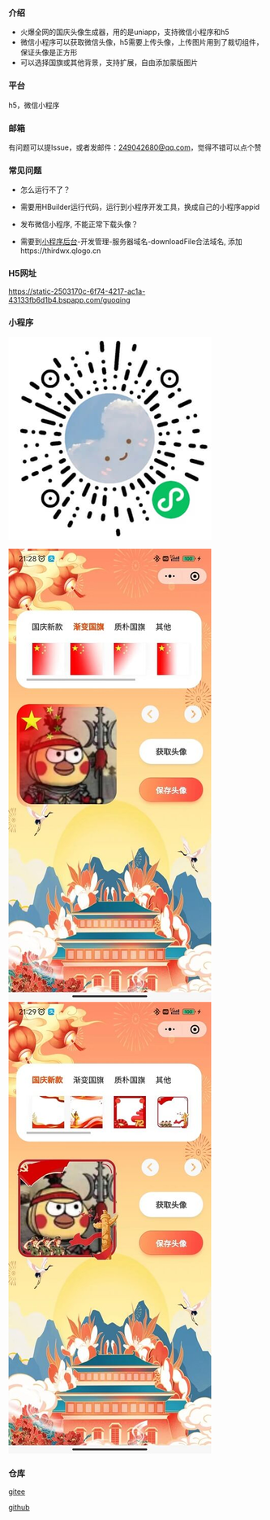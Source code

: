 ### 介绍
* 火爆全网的国庆头像生成器，用的是uniapp，支持微信小程序和h5
* 微信小程序可以获取微信头像，h5需要上传头像，上传图片用到了裁切组件，保证头像是正方形
* 可以选择国旗或其他背景，支持扩展，自由添加蒙版图片

### 平台
h5，微信小程序

### 邮箱
有问题可以提Issue，或者发邮件：249042680@qq.com，觉得不错可以点个赞

### 常见问题
* 怎么运行不了？
- 需要用HBuilder运行代码，运行到小程序开发工具，换成自己的小程序appid
* 发布微信小程序, 不能正常下载头像？
- 需要到[小程序后台](https://mp.weixin.qq.com/)-开发管理-服务器域名-downloadFile合法域名, 添加https://thirdwx.qlogo.cn

### H5网址
https://static-2503170c-6f74-4217-ac1a-43133fb6d1b4.bspapp.com/guoqing

### 小程序
![demo](./static/demo/1.jpg)

![demo](./static/demo/2.jpg)
![demo](./static/demo/3.jpg)

### 仓库
[gitee](https://gitee.com/kangleyunju/guoqing)

[github](https://github.com/kangleyunju/guoqing)